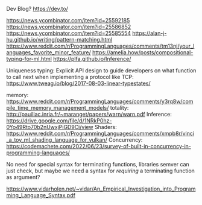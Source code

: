 Dev Blog? https://dev.to/

https://news.ycombinator.com/item?id=25592185
https://news.ycombinator.com/item?id=25586852
https://news.ycombinator.com/item?id=25585554
https://alan-j-hu.github.io/writing/pattern-matching.html
https://www.reddit.com/r/ProgrammingLanguages/comments/tm13nj/your_languages_favorite_minor_feature/
https://amelia.how/posts/compositional-typing-for-ml.html
https://plfa.github.io/Inference/

Uniqueness typing: Explicit API design to guide developers on what function to call next when implementing a protocol like TCP: https://www.tweag.io/blog/2017-08-03-linear-typestates/

memory: https://www.reddit.com/r/ProgrammingLanguages/comments/y3rq8w/compile_time_memory_management_models/
totality: http://pauillac.inria.fr/~maranget/papers/warn/warn.pdf
Inference: https://drive.google.com/file/d/1NRkP0hz-0Yo49Rto70b2nUwxjPiGD9Ci/view
Shaders: https://www.reddit.com/r/ProgrammingLanguages/comments/xmpb8r/vinci_a_toy_ml_shading_language_for_vulkan/
Concurrency: https://codemachete.com/2022/06/23/survey-of-built-in-concurrency-in-programming-languages/

No need for special syntax for terminating functions, libraries semver can just check, but maybe we need a syntax for *requiring* a terminating function as argument?


https://www.vidarholen.net/~vidar/An_Empirical_Investigation_into_Programming_Language_Syntax.pdf
